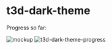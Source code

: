 # t3d-dark-theme

Progress so far:

![mockup](./references/mockup.png)
![t3d-dark-theme-progress](./progress.png)
